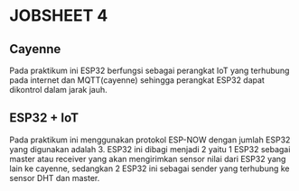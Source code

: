 # JOBSHEET 4
## Cayenne

Pada praktikum ini ESP32 berfungsi sebagai perangkat IoT yang terhubung pada internet dan MQTT(cayenne) sehingga perangkat ESP32 dapat dikontrol dalam jarak jauh.

## ESP32 + IoT

Pada praktikum ini menggunakan protokol ESP-NOW dengan jumlah ESP32 yang digunakan adalah 3. ESP32 ini dibagi menjadi 2 yaitu 1 ESP32 sebagai master atau receiver yang akan mengirimkan sensor nilai dari ESP32 yang lain ke cayenne, sedangkan 2 ESP32 ini sebagai sender yang terhubung ke sensor DHT dan master.
